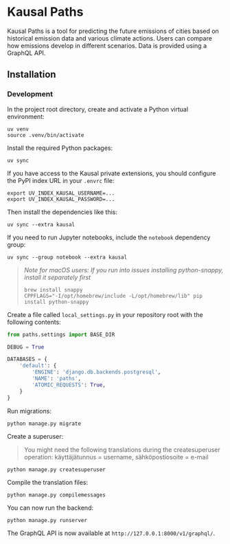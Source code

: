 # Kausal Paths

Kausal Paths is a tool for predicting the future emissions of cities based on historical emission data and various climate actions. Users can compare how emissions develop in different scenarios. Data is provided using a GraphQL API.

## Installation

### Development

In the project root directory, create and activate a Python virtual environment:

```shell
uv venv
source .venv/bin/activate
```

Install the required Python packages:

```shell
uv sync
```

If you have access to the Kausal private extensions, you should configure the PyPI index URL in your `.envrc` file:

```shell
export UV_INDEX_KAUSAL_USERNAME=...
export UV_INDEX_KAUSAL_PASSWORD=...
```

Then install the dependencies like this:

```shell
uv sync --extra kausal
```

If you need to run Jupyter notebooks, include the `notebook` dependency group:

```shell
uv sync --group notebook --extra kausal
```

> _Note for macOS users: If you run into issues installing python-snappy, install it separately first_
>
> ```
> brew install snappy
> CPPFLAGS="-I/opt/homebrew/include -L/opt/homebrew/lib" pip install python-snappy
> ```

Create a file called `local_settings.py` in your repository root with the following contents:

```python
from paths.settings import BASE_DIR

DEBUG = True

DATABASES = {
    'default': {
        'ENGINE': 'django.db.backends.postgresql',
        'NAME': 'paths',
        'ATOMIC_REQUESTS': True,
    }
}
```

Run migrations:

```shell
python manage.py migrate
```

Create a superuser:

> You might need the following translations during the createsuperuser operation: käyttäjätunnus = username, sähköpostiosoite = e-mail

```shell
python manage.py createsuperuser
```

Compile the translation files:

```shell
python manage.py compilemessages
```

You can now run the backend:

```shell
python manage.py runserver
```

The GraphQL API is now available at `http://127.0.0.1:8000/v1/graphql/`.
